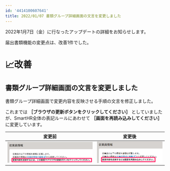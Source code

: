```yaml
---
id: '4414100607641'
title: 2022/01/07 書類グループ詳細画面の文言を変更しました
---
```

2022年1月7日（金）に行なったアップデートの詳細をお知らせします。

届出書類機能の変更点は、改善1件でした。

# 📈改善

## 書類グループ詳細画面の文言を変更しました

書類グループ詳細画面で変更内容を反映させる手順の文言を修正しました。

これまでは **［ブラウザの更新ボタンをクリックしてください］** としていましたが、SmartHR全体の表記ルールにあわせて **［画面を再読み込みしてください］** に変更しています。

| 変更前 | 変更後 |
| --- | --- |
| ![変更内容を反映するには、この画面でブラウザの更新ボタンをクリックしてください。](./mceclip1.png) | ![変更内容を反映するには画面を再読み込みしてください。](./mceclip0.png) |

